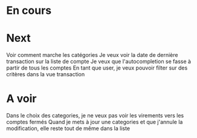 # En cours


# Next
Voir comment marche les catégories
Je veux voir la date de dernière transaction sur la liste de compte
Je veux que l'autocompletion se fasse à partir de tous les comptes
En tant que user, je veux pouvoir filter sur des critères dans la vue transaction

# A voir
Dans le choix des categories, je ne veux pas voir les virements vers les comptes fermés
Quand je mets à jour une categories et que j'annule la modification, elle reste tout de même dans la liste 

